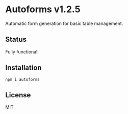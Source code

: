 # Autoforms v1.2.5

Automatic form generation for basic table management.

## Status

Fully functional!

## Installation

`npm i autoforms`

## License

MIT
